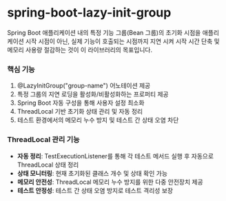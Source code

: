 # spring-boot-lazy-init-group
Spring Boot 애플리케이션 내의 특정 기능 그룹(Bean 그룹)의 초기화 시점을 애플리케이션 시작 시점이 아닌, 실제 기능이 호출되는 시점까지 지연 시켜 시작 시간 단축 및 메모리 사용량 절감하는 것이 이 라이브러리의 목표입니다.

### 핵심 기능
1. @LazyInitGroup("group-name") 어노테이션 제공
2. 특정 그룹의 지연 로딩을 활성화/비활성화하는 프로퍼티 제공
3. Spring Boot 자동 구성을 통해 사용자 설정 최소화
4. ThreadLocal 기반 초기화 상태 관리 및 자동 정리
5. 테스트 환경에서의 메모리 누수 방지 및 테스트 간 상태 오염 차단

### ThreadLocal 관리 기능
- **자동 정리**: TestExecutionListener를 통해 각 테스트 메서드 실행 후 자동으로 ThreadLocal 상태 정리
- **상태 모니터링**: 현재 초기화된 클래스 개수 및 상태 확인 가능
- **메모리 안전성**: ThreadLocal 메모리 누수 방지를 위한 다중 안전장치 제공
- **테스트 안정성**: 테스트 간 상태 오염 방지로 테스트 격리성 보장
